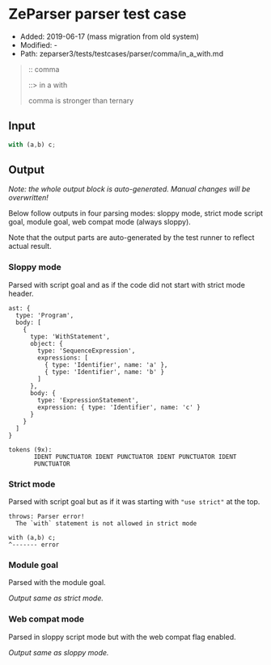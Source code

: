# ZeParser parser test case

- Added: 2019-06-17 (mass migration from old system)
- Modified: -
- Path: zeparser3/tests/testcases/parser/comma/in_a_with.md

> :: comma
>
> ::> in a with
>
> comma is stronger than ternary

## Input

`````js
with (a,b) c;
`````

## Output

_Note: the whole output block is auto-generated. Manual changes will be overwritten!_

Below follow outputs in four parsing modes: sloppy mode, strict mode script goal, module goal, web compat mode (always sloppy).

Note that the output parts are auto-generated by the test runner to reflect actual result.

### Sloppy mode

Parsed with script goal and as if the code did not start with strict mode header.

`````
ast: {
  type: 'Program',
  body: [
    {
      type: 'WithStatement',
      object: {
        type: 'SequenceExpression',
        expressions: [
          { type: 'Identifier', name: 'a' },
          { type: 'Identifier', name: 'b' }
        ]
      },
      body: {
        type: 'ExpressionStatement',
        expression: { type: 'Identifier', name: 'c' }
      }
    }
  ]
}

tokens (9x):
       IDENT PUNCTUATOR IDENT PUNCTUATOR IDENT PUNCTUATOR IDENT
       PUNCTUATOR
`````

### Strict mode

Parsed with script goal but as if it was starting with `"use strict"` at the top.

`````
throws: Parser error!
  The `with` statement is not allowed in strict mode

with (a,b) c;
^------- error
`````


### Module goal

Parsed with the module goal.

_Output same as strict mode._

### Web compat mode

Parsed in sloppy script mode but with the web compat flag enabled.

_Output same as sloppy mode._
